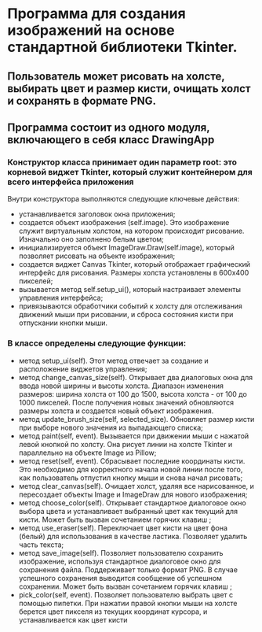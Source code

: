# Программа для создания изображений на основе стандартной библиотеки Tkinter. 
## Пользователь может рисовать на холсте, выбирать цвет и размер кисти, очищать холст и сохранять в формате PNG.
## Программа состоит из одного модуля, включающего в себя класс DrawingApp

### Конструктор класса принимает один параметр root: это корневой виджет Tkinter, который служит контейнером для всего интерфейса приложения

Внутри конструктора выполняются следующие ключевые действия:
- устанавливается заголовок окна приложения;
- создается объект изображения (self.image). Это изображение служит виртуальным холстом, на котором происходит рисование. Изначально оно заполнено белым цветом;
- инициализируется объект ImageDraw.Draw(self.image), который позволяет рисовать на объекте изображения;
- создается виджет Canvas Tkinter, который отображает графический интерфейс для рисования. Размеры холста установлены в 600x400 пикселей;
- вызывается метод self.setup_ui(), который настраивает элементы управления интерфейса;
- привязываются обработчики событий к холсту для отслеживания движений мыши при рисовании, и сброса состояния кисти при отпускании кнопки мыши.

### В классе определены следующие функции:
- метод setup_ui(self). Этот метод отвечает за создание и расположение виджетов управления;
- метод change_canvas_size(self). Открывает два диалоговых окна для ввода новой ширины и высоты холста. Диапазон изменения размеров: ширина холста от 100 до 1500, высота холста - от 100 до 1000 пикселей. После получения новых значений обновляются размеры холста и создается новый объект изображения.
- метод update_brush_size(self, selected_size). Обновляет размер кисти при выборе нового значения из выпадающего списка;
- метод paint(self, event). Вызывается при движении мыши с нажатой левой кнопкой по холсту. Она рисует линии на холсте Tkinter и параллельно на объекте Image из Pillow;
- метод reset(self, event). Сбрасывает последние координаты кисти. Это необходимо для корректного начала новой линии после того, как пользователь отпустил кнопку мыши и снова начал рисовать;
- метод clear_canvas(self). Очищает холст, удаляя все нарисованное, и пересоздает объекты Image и ImageDraw для нового изображения;
- метод choose_color(self). Открывает стандартное диалоговое окно выбора цвета и устанавливает выбранный цвет как текущий для кисти. Может быть вызван сочетанием горячих клавиш <Control-c>;
- метод use_eraser(self). Переключает цвет кисти на цвет фона (белый) для использования в качестве ластика. Позволяет удалить часть текста;
- метод save_image(self). Позволяет пользователю сохранить изображение, используя стандартное диалоговое окно для сохранения файла. Поддерживает только формат PNG. В случае успешного сохранения выводится сообщение об успешном сохранении. Может быть вызван сочетанием горячих клавиш <Control-s>;
- pick_color(self, event). Позволяет пользователю выбрать цвет с помощью пипетки. При нажатии правой кнопки мыши на холсте берется цвет пикселя из текущих координат курсора, и устанавливается как цвет кисти
